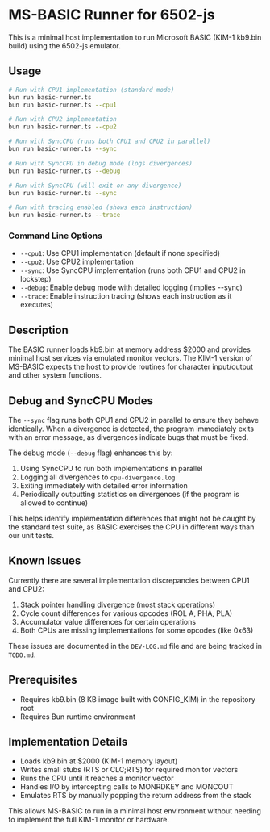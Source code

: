 # MS-BASIC Runner for 6502-js

This is a minimal host implementation to run Microsoft BASIC (KIM-1 kb9.bin build) using the 6502-js emulator.

## Usage

```bash
# Run with CPU1 implementation (standard mode)
bun run basic-runner.ts
bun run basic-runner.ts --cpu1

# Run with CPU2 implementation
bun run basic-runner.ts --cpu2

# Run with SyncCPU (runs both CPU1 and CPU2 in parallel)
bun run basic-runner.ts --sync

# Run with SyncCPU in debug mode (logs divergences)
bun run basic-runner.ts --debug

# Run with SyncCPU (will exit on any divergence)
bun run basic-runner.ts --sync

# Run with tracing enabled (shows each instruction)
bun run basic-runner.ts --trace
```

### Command Line Options

- `--cpu1`: Use CPU1 implementation (default if none specified)
- `--cpu2`: Use CPU2 implementation
- `--sync`: Use SyncCPU implementation (runs both CPU1 and CPU2 in lockstep)
- `--debug`: Enable debug mode with detailed logging (implies --sync)
- `--trace`: Enable instruction tracing (shows each instruction as it executes)

## Description

The BASIC runner loads kb9.bin at memory address $2000 and provides minimal host services via emulated monitor vectors. The KIM-1 version of MS-BASIC expects the host to provide routines for character input/output and other system functions.

## Debug and SyncCPU Modes

The `--sync` flag runs both CPU1 and CPU2 in parallel to ensure they behave identically. When a divergence is detected, the program immediately exits with an error message, as divergences indicate bugs that must be fixed.

The debug mode (`--debug` flag) enhances this by:

1. Using SyncCPU to run both implementations in parallel
2. Logging all divergences to `cpu-divergence.log` 
3. Exiting immediately with detailed error information
4. Periodically outputting statistics on divergences (if the program is allowed to continue)

This helps identify implementation differences that might not be caught by the standard test suite, as BASIC exercises the CPU in different ways than our unit tests.

## Known Issues

Currently there are several implementation discrepancies between CPU1 and CPU2:

1. Stack pointer handling divergence (most stack operations)
2. Cycle count differences for various opcodes (ROL A, PHA, PLA)
3. Accumulator value differences for certain operations
4. Both CPUs are missing implementations for some opcodes (like 0x63)

These issues are documented in the `DEV-LOG.md` file and are being tracked in `TODO.md`.

## Prerequisites

- Requires kb9.bin (8 KB image built with CONFIG_KIM) in the repository root
- Requires Bun runtime environment

## Implementation Details

- Loads kb9.bin at $2000 (KIM-1 memory layout)
- Writes small stubs (RTS or CLC;RTS) for required monitor vectors
- Runs the CPU until it reaches a monitor vector
- Handles I/O by intercepting calls to MONRDKEY and MONCOUT
- Emulates RTS by manually popping the return address from the stack

This allows MS-BASIC to run in a minimal host environment without needing to implement the full KIM-1 monitor or hardware.